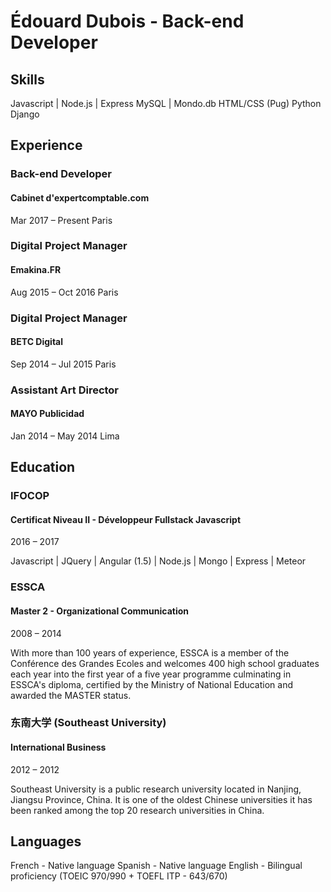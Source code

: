 # Édouard Dubois - Back-end Developer

## Skills
Javascript | Node.js | Express
MySQL | Mondo.db
HTML/CSS (Pug)
Python Django

## Experience

### Back-end Developer
#### Cabinet d'expertcomptable.com
Mar 2017 – Present
Paris

### Digital Project Manager
#### Emakina.FR
Aug 2015 – Oct 2016
Paris

### Digital Project Manager
#### BETC Digital
Sep 2014 – Jul 2015
Paris

### Assistant Art Director
#### MAYO Publicidad
Jan 2014 – May 2014
Lima

## Education

### IFOCOP
#### Certificat Niveau II - Développeur Fullstack Javascript
2016 – 2017

Javascript | JQuery | Angular (1.5) | Node.js | Mongo | Express | Meteor

### ESSCA
#### Master 2 - Organizational Communication
2008 – 2014

With more than 100 years of experience, ESSCA is a member of the Conférence des Grandes Ecoles and welcomes 400 high school graduates each year into the first year of a five year programme culminating in ESSCA's diploma, certified by the Ministry of National Education and awarded the MASTER status.

### 东南大学 (Southeast University)
#### International Business
2012 – 2012

Southeast University is a public research university located in Nanjing, Jiangsu Province, China. It is one of the oldest Chinese universities it has been ranked among the top 20 research universities in China.

## Languages
 French - Native language
 Spanish -  Native language
 English - Bilingual proficiency (TOEIC 970/990 + TOEFL ITP - 643/670)

